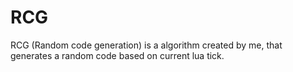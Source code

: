 # RCG
RCG (Random code generation) is a algorithm created by me, that generates a random code based on current lua tick.
